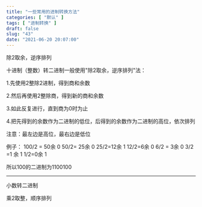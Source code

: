 ```yaml
---
title: "一些常用的进制转换方法"
categories: [ "默认" ]
tags: [ "进制转换" ]
draft: false
slug: "43"
date: "2021-06-20 20:07:00"
---
```


除2取余，逆序排列

十进制（整数）转二进制一般使用"除2取余，逆序排列"法：

1.先使用2整除2进制，得到商和余数

2.然后再使用2整除商，得到新的商和余数

3.如此反复进行，直到商为0时为止

4.把先得到的余数作为二进制的低位，后得到的余数作为二进制的高位，依次排列

注意：最左边是高位，最右边是低位

例子：
100/2 = 50余 0
50/2= 25余 0
25/2=12余 1
12/2=6余 0
6/2 = 3余 0
3/2 =1 余 1
1/2=0余 1

所以100的二进制为1100100


---
小数转二进制


乘2取整，顺序排列
